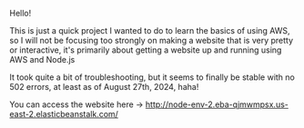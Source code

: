 Hello!

This is just a quick project I wanted to do to learn the basics of using AWS, so I will not be focusing too strongly on making a website that is very pretty or interactive, it's primarily about getting a website up and running using AWS and Node.js

It took quite a bit of troubleshooting, but it seems to finally be stable with no 502 errors, at least as of August 27th, 2024, haha!

You can access the website here -> http://node-env-2.eba-qjmwmpsx.us-east-2.elasticbeanstalk.com/